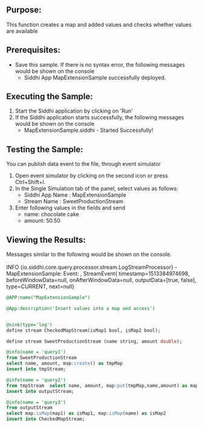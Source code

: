 

## Purpose:
This function creates a map and added values and checks whether values are available

## Prerequisites:
* Save this sample. If there is no syntax error, the following messages would be shown on the console
    - Siddhi App MapExtensionSample successfully deployed.

## Executing the Sample:
1. Start the Siddhi application by clicking on 'Run'
2. If the Siddhi application starts successfully, the following messages would be shown on the console
    * MapExtensionSample.siddhi - Started Successfully!

## Testing the Sample:
You can publish data event to the file, through event simulator
1. Open event simulator by clicking on the second icon or press Ctrl+Shift+I.
2. In the Single Simulation tab of the panel, select values as follows:
    * Siddhi App Name  : MapExtensionSample
    * Stream Name     : SweetProductionStream
3. Enter following values in the fields and send
    * name: chocolate cake
    * amount: 50.50

## Viewing the Results:
Messages similar to the following would be shown on the console.<br/><br/>
INFO {io.siddhi.core.query.processor.stream.LogStreamProcessor} - MapExtensionSample: Event: , StreamEvent{ timestamp=1513384974698, beforeWindowData=null, onAfterWindowData=null, outputData=[true, false], type=CURRENT, next=null}



```sql
@APP:name("MapExtensionSample")

@App:description('Insert values into a map and access')


@sink(type='log')
define stream CheckedMapStream(isMap1 bool, isMap2 bool);

define stream SweetProductionStream (name string, amount double);

@info(name = 'query1')
from SweetProductionStream
select name, amount, map:create() as tmpMap
insert into tmpStream;

@info(name = 'query2')
from tmpStream  select name, amount, map:put(tmpMap,name,amount) as map1
insert into outputStream;

@info(name = 'query3')
from outputStream
select map:isMap(map1) as isMap1, map:isMap(name) as isMap2
insert into CheckedMapStream;
```